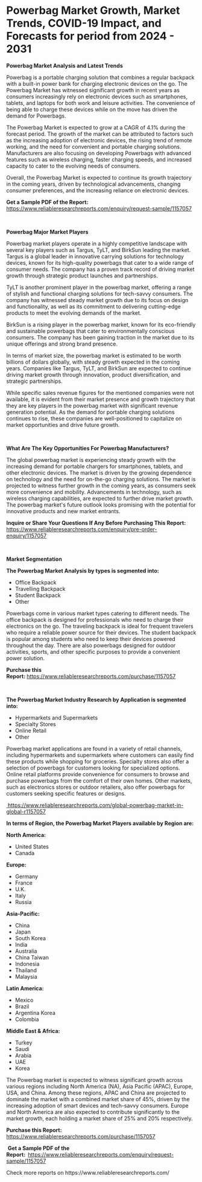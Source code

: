 <p><h1>Powerbag Market Growth, Market Trends, COVID-19 Impact, and Forecasts for period from 2024 - 2031</h1></p><p><strong>Powerbag Market Analysis and Latest Trends</strong></p>
<p><p>Powerbag is a portable charging solution that combines a regular backpack with a built-in power bank for charging electronic devices on the go. The Powerbag Market has witnessed significant growth in recent years as consumers increasingly rely on electronic devices such as smartphones, tablets, and laptops for both work and leisure activities. The convenience of being able to charge these devices while on the move has driven the demand for Powerbags.</p><p>The Powerbag Market is expected to grow at a CAGR of 4.1% during the forecast period. The growth of the market can be attributed to factors such as the increasing adoption of electronic devices, the rising trend of remote working, and the need for convenient and portable charging solutions. Manufacturers are also focusing on developing Powerbags with advanced features such as wireless charging, faster charging speeds, and increased capacity to cater to the evolving needs of consumers.</p><p>Overall, the Powerbag Market is expected to continue its growth trajectory in the coming years, driven by technological advancements, changing consumer preferences, and the increasing reliance on electronic devices.</p></p>
<p><strong>Get a Sample PDF of the Report:&nbsp;</strong> <a href="https://www.reliableresearchreports.com/enquiry/request-sample/1157057">https://www.reliableresearchreports.com/enquiry/request-sample/1157057</a></p>
<p>&nbsp;</p>
<p><strong>Powerbag Major Market Players</strong></p>
<p><p>Powerbag market players operate in a highly competitive landscape with several key players such as Targus, TyLT, and BirkSun leading the market. Targus is a global leader in innovative carrying solutions for technology devices, known for its high-quality powerbags that cater to a wide range of consumer needs. The company has a proven track record of driving market growth through strategic product launches and partnerships.</p><p>TyLT is another prominent player in the powerbag market, offering a range of stylish and functional charging solutions for tech-savvy consumers. The company has witnessed steady market growth due to its focus on design and functionality, as well as its commitment to delivering cutting-edge products to meet the evolving demands of the market.</p><p>BirkSun is a rising player in the powerbag market, known for its eco-friendly and sustainable powerbags that cater to environmentally conscious consumers. The company has been gaining traction in the market due to its unique offerings and strong brand presence.</p><p>In terms of market size, the powerbag market is estimated to be worth billions of dollars globally, with steady growth expected in the coming years. Companies like Targus, TyLT, and BirkSun are expected to continue driving market growth through innovation, product diversification, and strategic partnerships.</p><p>While specific sales revenue figures for the mentioned companies were not available, it is evident from their market presence and growth trajectory that they are key players in the powerbag market with significant revenue generation potential. As the demand for portable charging solutions continues to rise, these companies are well-positioned to capitalize on market opportunities and drive future growth.</p></p>
<p>&nbsp;</p>
<p><strong>What Are The Key Opportunities For Powerbag Manufacturers?</strong></p>
<p><p>The global powerbag market is experiencing steady growth with the increasing demand for portable chargers for smartphones, tablets, and other electronic devices. The market is driven by the growing dependence on technology and the need for on-the-go charging solutions. The market is projected to witness further growth in the coming years, as consumers seek more convenience and mobility. Advancements in technology, such as wireless charging capabilities, are expected to further drive market growth. The powerbag market's future outlook looks promising with the potential for innovative products and new market entrants.</p></p>
<p><strong>Inquire or Share Your Questions If Any Before Purchasing This Report:</strong> <a href="https://www.reliableresearchreports.com/enquiry/pre-order-enquiry/1157057">https://www.reliableresearchreports.com/enquiry/pre-order-enquiry/1157057</a></p>
<p>&nbsp;</p>
<p><strong>Market Segmentation</strong></p>
<p><strong>The Powerbag Market Analysis by types is segmented into:</strong></p>
<p><ul><li>Office Backpack</li><li>Travelling Backpack</li><li>Student Backpack</li><li>Other</li></ul></p>
<p><p>Powerbags come in various market types catering to different needs. The office backpack is designed for professionals who need to charge their electronics on the go. The traveling backpack is ideal for frequent travelers who require a reliable power source for their devices. The student backpack is popular among students who need to keep their devices powered throughout the day. There are also powerbags designed for outdoor activities, sports, and other specific purposes to provide a convenient power solution.</p></p>
<p><strong>Purchase this Report:&nbsp;</strong><a href="https://www.reliableresearchreports.com/purchase/1157057">https://www.reliableresearchreports.com/purchase/1157057</a></p>
<p>&nbsp;</p>
<p><strong>The Powerbag Market Industry Research by Application is segmented into:</strong></p>
<p><ul><li>Hypermarkets and Supermarkets</li><li>Specialty Stores</li><li>Online Retail</li><li>Other</li></ul></p>
<p><p>Powerbag market applications are found in a variety of retail channels, including hypermarkets and supermarkets where customers can easily find these products while shopping for groceries. Specialty stores also offer a selection of powerbags for customers looking for specialized options. Online retail platforms provide convenience for consumers to browse and purchase powerbags from the comfort of their own homes. Other markets, such as electronics stores or outdoor retailers, also offer powerbags for customers seeking specific features or designs.</p></p>
<p><a href="https://www.reliableresearchreports.com/global-powerbag-market-in-global-r1157057">&nbsp;https://www.reliableresearchreports.com/global-powerbag-market-in-global-r1157057</a></p>
<p><strong>In terms of Region, the Powerbag Market Players available by Region are:</strong></p>
<p>
    <p> <strong> North America: </strong>
        <ul>
            <li>United States</li>
            <li>Canada</li>
        </ul>
        </p> 
    <p> <strong> Europe: </strong>
        <ul>
            <li>Germany</li>
            <li>France</li>
            <li>U.K.</li>
            <li>Italy</li>
            <li>Russia</li>
        </ul>
        </p> 
    <p> <strong> Asia-Pacific: </strong>
        <ul>
            <li>China</li>
            <li>Japan</li>
            <li>South Korea</li>
            <li>India</li>
            <li>Australia</li>
            <li>China Taiwan</li>
            <li>Indonesia</li>
            <li>Thailand</li>
            <li>Malaysia</li>
        </ul>
        </p> 
    <p> <strong> Latin America: </strong>
        <ul>
            <li>Mexico</li>
            <li>Brazil</li>
            <li>Argentina Korea</li>
            <li>Colombia</li>
        </ul>
        </p> 
    <p> <strong> Middle East & Africa: </strong>
        <ul>
            <li>Turkey</li>
            <li>Saudi</li>
            <li>Arabia</li>
            <li>UAE</li>
            <li>Korea</li>
        </ul>
    </p>
    </p>
<p><p>The Powerbag market is expected to witness significant growth across various regions including North America (NA), Asia Pacific (APAC), Europe, USA, and China. Among these regions, APAC and China are projected to dominate the market with a combined market share of 45%, driven by the increasing adoption of smart devices and tech-savvy consumers. Europe and North America are also expected to contribute significantly to the market growth, each holding a market share of 25% and 20% respectively.</p></p>
<p><strong>Purchase this Report: </strong><a href="https://www.reliableresearchreports.com/purchase/1157057">https://www.reliableresearchreports.com/purchase/1157057</a></p>
<p>&nbsp;<strong>Get a Sample PDF of the Report:&nbsp;&nbsp;</strong><a href="https://www.reliableresearchreports.com/enquiry/request-sample/1157057">https://www.reliableresearchreports.com/enquiry/request-sample/1157057</a></p>
<p><strong></strong></p>
<p>Check more reports on https://www.reliableresearchreports.com/</p>